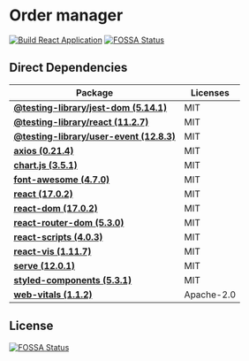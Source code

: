# Order manager

[![Build React Application](https://github.com/leandrocunha526/ordermanager/actions/workflows/continuous-integration.yml/badge.svg)](https://github.com/leandrocunha526/ordermanager/actions/workflows/continuous-integration.yml)
[![FOSSA Status](https://app.fossa.com/api/projects/git%2Bgithub.com%2Fleandrocunha526%2Fordermanager.svg?type=shield)](https://app.fossa.com/projects/git%2Bgithub.com%2Fleandrocunha526%2Fordermanager?ref=badge_shield)

## Direct Dependencies

| Package                                                                         | Licenses   |
| ------------------------------------------------------------------------------- | ---------- |
| **[@testing-library/jest-dom (5.14.1)](#@testing-library/jest-dom-5-14-1)**     | MIT        |
| **[@testing-library/react (11.2.7)](#@testing-library/react-11-2-7)**           | MIT        |
| **[@testing-library/user-event (12.8.3)](#@testing-library/user-event-12-8-3)** | MIT        |
| **[axios (0.21.4)](#axios-0-21-4)**                                             | MIT        |
| **[chart.js (3.5.1)](#chart.js-3-5-1)**                                         | MIT        |
| **[font-awesome (4.7.0)](#font-awesome-4-7-0)**                                 | MIT        |
| **[react (17.0.2)](#react-17-0-2)**                                             | MIT        |
| **[react-dom (17.0.2)](#react-dom-17-0-2)**                                     | MIT        |
| **[react-router-dom (5.3.0)](#react-router-dom-5-3-0)**                         | MIT        |
| **[react-scripts (4.0.3)](#react-scripts-4-0-3)**                               | MIT        |
| **[react-vis (1.11.7)](#react-vis-1-11-7)**                                     | MIT        |
| **[serve (12.0.1)](#serve-12-0-1)**                                             | MIT        |
| **[styled-components (5.3.1)](#styled-components-5-3-1)**                       | MIT        |
| **[web-vitals (1.1.2)](#web-vitals-1-1-2)**                                     | Apache-2.0 |

## License

[![FOSSA Status](https://app.fossa.com/api/projects/git%2Bgithub.com%2Fleandrocunha526%2Fordermanager.svg?type=large)](https://app.fossa.com/projects/git%2Bgithub.com%2Fleandrocunha526%2Fordermanager?ref=badge_large)
